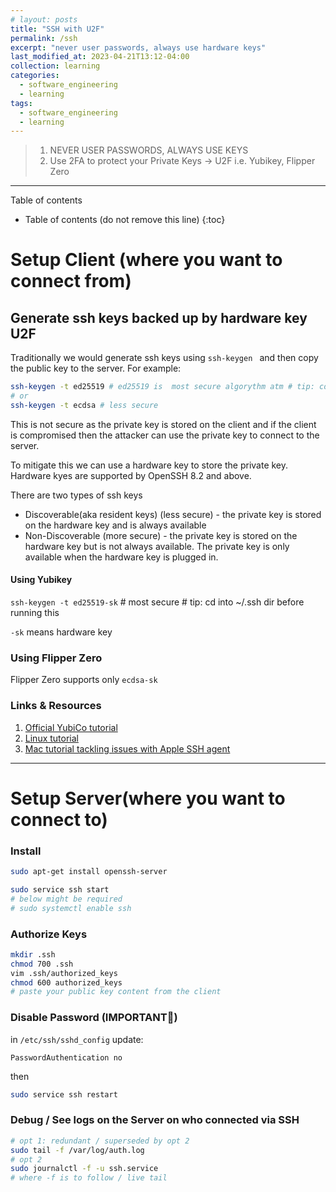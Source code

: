 ```yaml
---
# layout: posts
title: "SSH with U2F"
permalink: /ssh
excerpt: "never user passwords, always use hardware keys"
last_modified_at: 2023-04-21T13:12-04:00
collection: learning
categories:
  - software_engineering
  - learning
tags:
  - software_engineering
  - learning
---
```



> 1. NEVER USER PASSWORDS, ALWAYS USE KEYS
> 2. Use 2FA to protect your Private Keys -> U2F i.e. Yubikey, Flipper Zero

---
Table of contents 
* Table of contents (do not remove this line)
{:toc}

# Setup Client (where you want to connect from)
## Generate ssh keys backed up by hardware key U2F

Traditionally we would generate ssh keys using `ssh-keygen ` and then copy the public key to the server. For example:
```sh
ssh-keygen -t ed25519 # ed25519 is  most secure algorythm atm # tip: cd into ~/.ssh dir before running this
# or
ssh-keygen -t ecdsa # less secure
```
This is not secure as the private key is stored on the client and if the client is compromised then the attacker can use the private key to connect to the server.

To mitigate this we can use a hardware key to store the private key. Hardware kyes are supported by OpenSSH 8.2 and above.

There are two types of ssh keys 
- Discoverable(aka resident keys) (less secure) - the private key is stored on the hardware key and is always available
- Non-Discoverable (more secure) - the private key is stored on the hardware key but is not always available. The private key is only available when the hardware key is plugged in.

#### Using Yubikey 
`ssh-keygen -t ed25519-sk` # most secure # tip: cd into ~/.ssh dir before running this

`-sk` means hardware key
### Using Flipper Zero

Flipper Zero supports only `ecdsa-sk`

### Links & Resources
1. [Official YubiCo tutorial](https://developers.yubico.com/SSH/Securing_SSH_with_FIDO2.html)
1. [Linux tutorial](https://forums.lawrencesystems.com/t/ssh-with-yubikey-fido-u2f-authentication/13024)
1. [Mac tutorial tackling issues with Apple SSH agent](https://aditsachde.com/posts/yubikey-ssh/)

---

# Setup Server(where you want to connect to)

### Install

```bash
sudo apt-get install openssh-server
```

```bash
sudo service ssh start
# below might be required
# sudo systemctl enable ssh
```

### Authorize Keys

```bash
mkdir .ssh
chmod 700 .ssh
vim .ssh/authorized_keys
chmod 600 authorized_keys
# paste your public key content from the client
```

### Disable Password (IMPORTANT🚨)

in `/etc/ssh/sshd_config` update:

```vim
PasswordAuthentication no
```
then
```bash
sudo service ssh restart
```

### Debug / See logs on the Server on who connected via SSH

```bash
# opt 1: redundant / superseded by opt 2
sudo tail -f /var/log/auth.log
# opt 2
sudo journalctl -f -u ssh.service
# where -f is to follow / live tail
```
